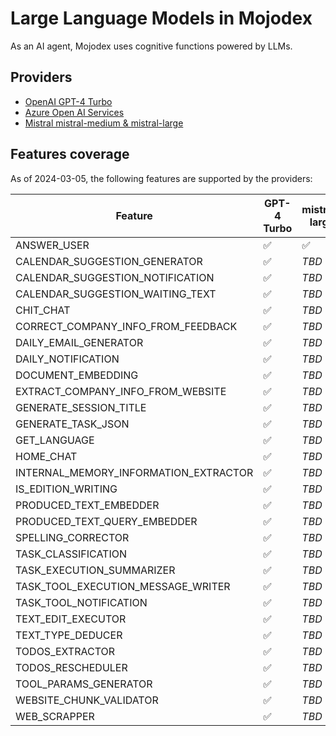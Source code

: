 # Large Language Models in Mojodex

As an AI agent, Mojodex uses cognitive functions powered by LLMs.

## Providers

- [OpenAI GPT-4 Turbo](./openai.md)
- [Azure Open AI Services](./azure.md)
- [Mistral mistral-medium & mistral-large](./mistral.md)


## Features coverage

As of 2024-03-05, the following features are supported by the providers:


| Feature | GPT-4 Turbo | mistral-large | mistral-medium | mistral-tiny |
| --- | --- | --- | --- | --- |
| ANSWER_USER | ✅ | ✅ | ~ | ❌ |
| CALENDAR_SUGGESTION_GENERATOR | ✅ | *TBD* | *TBD*| *TBD* |
| CALENDAR_SUGGESTION_NOTIFICATION | ✅ | *TBD* | *TBD*| *TBD* |
| CALENDAR_SUGGESTION_WAITING_TEXT | ✅ | *TBD* | *TBD*| *TBD* |
| CHIT_CHAT | ✅ | *TBD* | *TBD*| *TBD* |
| CORRECT_COMPANY_INFO_FROM_FEEDBACK | ✅ | *TBD* | *TBD*| *TBD* |
| DAILY_EMAIL_GENERATOR | ✅ | *TBD* | *TBD*| *TBD* |
| DAILY_NOTIFICATION | ✅ | *TBD* | *TBD*| *TBD* |
| DOCUMENT_EMBEDDING | ✅ | *TBD* | *TBD*| *TBD* |
| EXTRACT_COMPANY_INFO_FROM_WEBSITE | ✅ | *TBD* | *TBD*| *TBD* |
| GENERATE_SESSION_TITLE | ✅ | *TBD* | *TBD*| *TBD* |
| GENERATE_TASK_JSON | ✅ | *TBD* | *TBD*| *TBD* |
| GET_LANGUAGE | ✅ | *TBD* | *TBD*| *TBD* |
| HOME_CHAT | ✅ | *TBD* | *TBD*| *TBD* |
| INTERNAL_MEMORY_INFORMATION_EXTRACTOR | ✅ | *TBD* | *TBD*| *TBD* |
| IS_EDITION_WRITING | ✅ | *TBD* | *TBD*| *TBD* |
| PRODUCED_TEXT_EMBEDDER | ✅ | *TBD* | *TBD*| *TBD* |
| PRODUCED_TEXT_QUERY_EMBEDDER | ✅ | *TBD* | *TBD*| *TBD* |
| SPELLING_CORRECTOR | ✅ | *TBD* | *TBD*| *TBD* |
| TASK_CLASSIFICATION | ✅ | *TBD* | *TBD*| *TBD* |
| TASK_EXECUTION_SUMMARIZER | ✅ | *TBD* | *TBD*| *TBD* |
| TASK_TOOL_EXECUTION_MESSAGE_WRITER | ✅ | *TBD* | *TBD*| *TBD* |
| TASK_TOOL_NOTIFICATION | ✅ | *TBD* | *TBD*| *TBD* |
| TEXT_EDIT_EXECUTOR | ✅ | *TBD* | *TBD*| *TBD* |
| TEXT_TYPE_DEDUCER | ✅ | *TBD* | *TBD*| *TBD* |
| TODOS_EXTRACTOR | ✅ | *TBD* | *TBD*| *TBD* |
| TODOS_RESCHEDULER | ✅ | *TBD* | *TBD*| *TBD* |
| TOOL_PARAMS_GENERATOR | ✅ | *TBD* | *TBD*| *TBD* |
| WEBSITE_CHUNK_VALIDATOR | ✅ | *TBD* | *TBD*| *TBD* |
| WEB_SCRAPPER | ✅ | *TBD* | *TBD*| *TBD* |